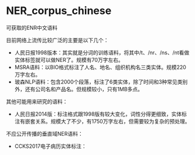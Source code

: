 # NER_corpus_chinese
可获取的ENR中文语料

目前网络上流传比较广泛的主要是以下几个：
+ 人民日报1998版本：其实就是分词的训练语料，将其中/t、/nr、/ns、/nt看做实体标签就可以做NER了。规模有70万字左右。
+ MSRA语料：以BIO格式标注了人名、地名、组织机构名三类实体。规模220万字左右。
+ 玻森NLP语料：包含2000个段落，标注了6类实体，除了时间和3种常见类别外，还有公司名和产品名。但规模较小，只有1MB多点。

其他可能用来研究的语料：
+ 人民日报2014版：标注格式跟1998版有较大变化，词性分得更细致，实体标注有嵌套关系。规模大了不少，有1750万字左右，但需要较为复杂的预处理。

不应公开传播的垂直域NER语料：
+ CCKS2017电子病历实体标注：
